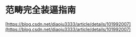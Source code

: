 # 范畴完全装逼指南




[https://blog.csdn.net/diaoju3333/article/details/101992007](https://blog.csdn.net/diaoju3333/article/details/101992007)












